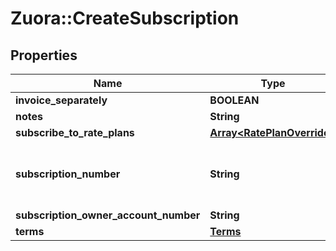 # Zuora::CreateSubscription

## Properties
Name | Type | Description | Notes
------------ | ------------- | ------------- | -------------
**invoice_separately** | **BOOLEAN** |  | [optional] 
**notes** | **String** |  | [optional] 
**subscribe_to_rate_plans** | [**Array&lt;RatePlanOverride&gt;**](RatePlanOverride.md) |  | [optional] 
**subscription_number** | **String** | The subscription number for the new subscription. | [optional] 
**subscription_owner_account_number** | **String** |  | [optional] 
**terms** | [**Terms**](Terms.md) |  | [optional] 


